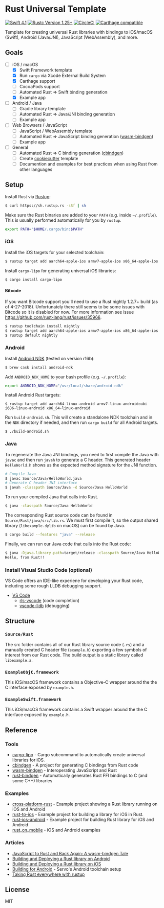 # Rust Universal Template

[![Swift 4.1](https://img.shields.io/badge/Swift-4.1-orange.svg?style=flat)](https://swift.org)
[![Rustc Version 1.25+](https://img.shields.io/badge/rustc-1.25+-lightgray.svg?style=flat)](https://www.rust-lang.org/en-US/)
[![CircleCI](https://img.shields.io/circleci/project/github/Raizlabs/rust-universal-template/master.svg)](https://circleci.com/gh/Raizlabs/rust-universal-template)
[![Carthage compatible](https://img.shields.io/badge/Carthage-compatible-4BC51D.svg?style=flat)](https://github.com/Carthage/Carthage)


Template for creating universal Rust libraries with bindings to iOS/macOS (Swift), Android (Java/JNI), JavaScript (WebAssembly), and more.

## Goals

- [ ] iOS / macOS
	- [x] Swift Framework template
	- [x] Run `cargo` via Xcode External Build System
	- [x] Carthage support
	- [ ] CocoaPods support
	- [ ] Automated Rust => Swift binding generation
	- [x] Example app
- [ ] Android / Java
	- [ ] Gradle library template
	- [ ] Automated Rust => Java/JNI binding generation
	- [ ] Example app	
- [ ] Web Browsers / JavaScript
	- [ ] JavaScript / WebAssembly template
	- [ ] Automated Rust => JavaScript binding generation ([wasm-bindgen](https://github.com/rustwasm/wasm-bindgen))
	- [ ] Example app
- [ ] General
	- [ ] Automated Rust => C binding generation ([cbindgen](https://github.com/eqrion/cbindgen/))
	- [ ] Create [cookiecutter](https://github.com/audreyr/cookiecutter) template
	- [ ] Documention and examples for best practices when using Rust from other languages

## Setup

Install Rust via [Rustup](https://rustup.rs/):

```bash
$ curl https://sh.rustup.rs -sSf | sh
```

Make sure the Rust binaries are added to your `PATH` (e.g. inside `~/.profile`). This is usually performed automatically for you by `rustup`.

```bash
export PATH="$HOME/.cargo/bin:$PATH"
```

### iOS

Install the iOS targets for your selected toolchain:

```bash
$ rustup target add aarch64-apple-ios armv7-apple-ios x86_64-apple-ios i386-apple-ios
```

Install `cargo-lipo` for generating universal iOS libraries:

```bash
$ cargo install cargo-lipo
```

#### Bitcode

If you want Bitcode support you'll need to use a Rust nightly 1.2.7+ build (as of 4-27-2018). Unfortunately there still seems to be some issues with Bitcode so it is disabled for now. For more information see issue https://github.com/rust-lang/rust/issues/35968.

```bash
$ rustup toolchain install nightly
$ rustup target add aarch64-apple-ios armv7-apple-ios x86_64-apple-ios i386-apple-ios --toolchain nightly
$ rustup default nightly
```


### Android

Install [Android NDK](https://developer.android.com/ndk/) (tested on version r16b):

```bash
$ brew cask install android-ndk
```

Add `ANDROID_NDK_HOME` to your bash profile (e.g. `~/.profile`):

```bash
export ANDROID_NDK_HOME="/usr/local/share/android-ndk"
```

Install Android Rust targets:

```
$ rustup target add aarch64-linux-android armv7-linux-androideabi i686-linux-android x86_64-linux-android
```

Run `build-android.sh`. This will create a standalone NDK toolchain and in the `NDK` directory if needed, and then run `cargo build` for all Android targets.

```
$ ./build-android.sh
```

### Java

To regenerate the Java JNI bindings, you need to first compile the Java with `javac` and then run `javah` to generate a C header. This generated header `HelloWorld.h` shows us the expected method signature for the JNI function.

```bash
# Compile Java
$ javac Source/Java/HelloWorld.java
# Generate C header JNI interface
$ javah -classpath Source/Java -d Source/Java HelloWorld
```


To run your compiled Java that calls into Rust.

```bash
$ java -classpath Source/Java HelloWorld
```


The corresponding Rust source code can be found in `Source/Rust/java/src/lib.rs`. We must first compile it, so the output shared library (`libexample.dylib` on macOS) can be found by Java.

```bash
$ cargo build --features "java" --release
```

Finally, we can run our Java code that calls into the Rust code:

```bash
$ java -Djava.library.path=target/release -classpath Source/Java HelloWorld
Hello, from Rust!!
```

### Install Visual Studio Code (optional)

VS Code offers an IDE-like experiene for developing your Rust code, including some rough LLDB debugging support.

* [VS Code](https://code.visualstudio.com/)
  * [rls-vscode](https://github.com/rust-lang-nursery/rls-vscode) (code completion)
  * [vscode-lldb](https://github.com/vadimcn/vscode-lldb) (debugging)

## Structure

### `Source/Rust`

The src folder contains all of our Rust library source code (`.rs`) and a manually created C header file (`example.h`) exporting a few symbols of interest from our Rust code. The build output is a static library called `libexample.a`.

### `ExampleObjC.framework`

This iOS/macOS framework contains a Objective-C wrapper around the the C interface exposed by `example.h`.

### `ExampleSwift.framework`

This iOS/macOS framework contains a Swift wrapper around the the C interface exposed by `example.h`.

## Reference

### Tools

* [cargo-lipo](https://github.com/TimNN/cargo-lipo) - Cargo subcommand to automatically create universal libraries for iOS.
* [cbindgen](https://github.com/eqrion/cbindgen/) - A project for generating C bindings from Rust code
* [wasm-bindgen](https://github.com/rustwasm/wasm-bindgen) - Interoperating JavaScript and Rust
* [rust-bindgen](https://github.com/rust-lang-nursery/rust-bindgen) - Automatically generates Rust FFI bindings to C (and some C++) libraries

### Examples

* [cross-platform-rust](https://github.com/fluffyemily/cross-platform-rust) - Example project showing a Rust library running on iOS and Android
* [rust-to-ios](https://github.com/wojteklu/rust-to-ios) - Example project for building a library for iOS in Rust.
* [rust-ios-android](https://github.com/kennytm/rust-ios-android) - Example project for building Rust library for iOS and Android
* [rust_on_mobile](https://github.com/Geal/rust_on_mobile) - iOS and Android examples

### Articles

* [JavaScript to Rust and Back Again: A wasm-bindgen Tale](https://hacks.mozilla.org/2018/04/javascript-to-rust-and-back-again-a-wasm-bindgen-tale/)
* [Building and Deploying a Rust library on Android](https://mozilla.github.io/firefox-browser-architecture/experiments/2017-09-21-rust-on-android.html)
* [Building and Deploying a Rust library on iOS](https://mozilla.github.io/firefox-browser-architecture/experiments/2017-09-06-rust-on-ios.html)
* [Building for Android](https://github.com/servo/servo/wiki/Building-for-Android) - Servo's Android toolchain setup
* [Taking Rust everywhere with rustup](https://blog.rust-lang.org/2016/05/13/rustup.html)

## License

MIT